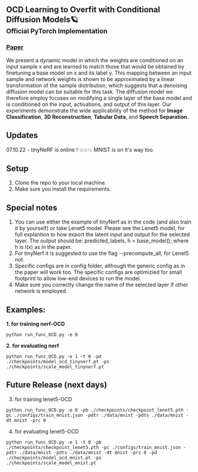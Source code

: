 ## OCD Learning to Overfit with Conditional Diffusion Models🪐<br><sub>Official PyTorch Implementation</sub>


### [Paper](https://arxiv.org/abs/2210.00471)
We present a dynamic model in which the weights are conditioned on an input sample x and are learned to match those that would be obtained by finetuning a base model on x and its label y. This mapping between an input sample and network weights is shown to be approximated by a linear transformation of the sample distribution, which suggests that a denoising diffusion model can be suitable for this task. The diffusion model we therefore employ focuses on modifying a single layer of the base model and is conditioned on the input, activations, and output of this layer. Our experiments demonstrate the wide applicability of the method for **Image Classification**, **3D Reconstruction**, **Tabular Data**, and **Speech Separation**.

## Updates 
07.10.22 - tinyNeRF is online ! 💥💥💥
MNIST is on it's way too. 
## Setup
1. Clone the repo to your local machine.
2. Make sure you install the requirements.
## Special notes
1. You can use either the example of tinyNerf as in the code (and also train it by yourself) or take Lenet5 model.
Please see the Lenet5 model, for full explantion to how export the latent input and output for the selected layer.
The output should be:
predicted_labels, h = base_model(); where h is I(x) as in the paper.
2. For tinyNerf it is suggested to use the flag --precompute_all, for Lenet5 not.
3. Specific configs are in config folder, although the generic config as in the paper will work too. 
The specific configs are optimizied for small footprint to allow low-end devices to run the model.
4. Make sure you correctly change the name of the selected layer if other network is employed.

## Examples:
**1. for training nerf-OCD** <br />
```
python run_func_OCD.py -e 0
```
**2. for evaluating nerf** <br />
```
python run_func_OCD.py -e 1 -t 0 -pd ./checkpoints/model_ocd_tinynerf.pt -ps ./checkpoints/scale_model_tinynerf.pt
```

## Future Release (next days)
3. for training lenet5-OCD<br />
```
python run_func_OCD.py -e 0 -pb ./checkpoints/checkpoint_lenet5.pth -pc ./configs/train_mnist.json -pdtr ./data/mnist -pdts ./data/mnist -dt mnist -prc 0
```
4. for evaluating lenet5-OCD <br />
```
python run_func_OCD.py -e 1 -t 0 -pb ./checkpoints/checkpoint_lenet5.pth -pc ./configs/train_mnist.json -pdtr ./data/mnist -pdts ./data/mnist -dt mnist -prc 0 -pd ./checkpoints/model_ocd_mnist.pt -ps ./checkpoints/scale_model_mnist.pt
```
